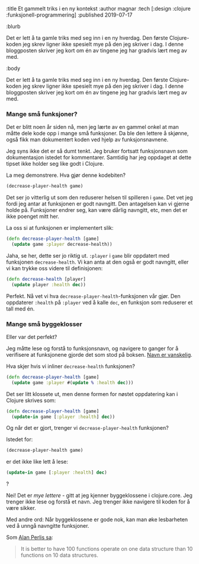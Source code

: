 :title Et gammelt triks i en ny kontekst
:author magnar
:tech [:design :clojure :funksjonell-programmering]
:published 2019-07-17

:blurb

Det er lett å ta gamle triks med seg inn i en ny hverdag. Den første
Clojure-koden jeg skrev ligner ikke spesielt mye på den jeg skriver i dag. I
denne bloggposten skriver jeg kort om én av tingene jeg har gradvis lært meg av
med.

:body

Det er lett å ta gamle triks med seg inn i en ny hverdag. Den første
Clojure-koden jeg skrev ligner ikke spesielt mye på den jeg skriver i dag. I
denne bloggposten skriver jeg kort om én av tingene jeg har gradvis lært meg av
med.

### Mange små funksjoner?

Det er blitt noen år siden nå, men jeg lærte av en gammel onkel at man måtte
dele kode opp i mange små funksjoner. Da ble den lettere å skjønne, også fikk
man dokumentert koden ved hjelp av funksjonsnavnene.

Jeg syns ikke det er så dumt tenkt. Jeg bruker fortsatt funksjonsnavn som
dokumentasjon istedet for kommentarer. Samtidig har jeg oppdaget at dette tipset
ikke holder seg like godt i Clojure.

La meg demonstrere. Hva gjør denne kodebiten?

```clj
(decrease-player-health game)
```

Det ser jo vitterlig ut som den reduserer helsen til spilleren i `game`. Det vet
jeg fordi jeg antar at funksjonen er godt navngitt. Den antagelsen kan vi gjerne
holde på. Funksjoner endrer seg, kan være dårlig navngitt, etc, men det er ikke
poenget mitt her.

La oss si at funksjonen er implementert slik:

```clj
(defn decrease-player-health [game]
  (update game :player decrease-health))
```

Jaha, se her, dette ser jo riktig ut. `:player` i `game` blir oppdatert med
funksjonen `decrease-health`. Vi kan anta at den også er godt navngitt, eller vi
kan trykke oss videre til definisjonen:

```clj
(defn decrease-health [player]
  (update player :health dec))
```

Perfekt. Nå vet vi hva `decrease-player-health`-funksjonen vår gjør. Den
oppdaterer `:health` på `:player` ved å kalle `dec`, en funksjon som reduserer
et tall med én.

### Mange små byggeklosser

Eller var det perfekt?

Jeg måtte lese og forstå to funksjonsnavn, og navigere to ganger for å
verifisere at funksjonene gjorde det som stod på boksen. [Navn er
vanskelig](https://martinfowler.com/bliki/TwoHardThings.html).

Hva skjer hvis vi inliner `decrease-health` funksjonen?

```clj
(defn decrease-player-health [game]
  (update game :player #(update % :health dec)))
```

Det ser litt klossete ut, men denne formen for nøstet oppdatering kan i Clojure
skrives som:

```clj
(defn decrease-player-health [game]
  (update-in game [:player :health] dec))
```

Og når det er gjort, trenger vi `decrease-player-health` funksjonen?

Istedet for:

```clj
(decrease-player-health game)
```

er det ikke like lett å lese:

```clj
(update-in game [:player :health] dec)
```

?

Nei! Det er *mye lettere* - gitt at jeg kjenner byggeklossene i clojure.core. Jeg
trenger ikke lese og forstå et navn. Jeg trenger ikke navigere til koden for å
være sikker.

Med andre ord: Når byggeklossene er gode nok, kan man øke lesbarheten ved å
unngå navngitte funksjoner.

Som [Alan Perlis sa](http://www.cs.yale.edu/homes/perlis-alan/quotes.html):

> It is better to have 100 functions operate on one data structure than 10 functions on 10 data structures.
